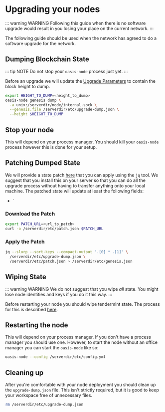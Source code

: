 # Upgrading your nodes

::: warning WARNING
Following this guide when there is no software upgrade would result in you
losing your place on the current network.
:::

The following guide should be used when the network has agreed to do a software
upgrade for the network.

## Dumping Blockchain State

::: tip NOTE
Do not stop your `oasis-node` process just yet.
:::

Before an upgrade we will update the [Upgrade
Parameters](./current-testnet-parameters.md#upgrade-parameters) to contain the
block height to dump.

```bash
export HEIGHT_TO_DUMP=<height_to_dump>
oasis-node genesis dump \
  -a unix:/serverdir/node/internal.sock \
  --genesis.file /serverdir/etc/upgrade-dump.json \
  --height $HEIGHT_TO_DUMP
```

## Stop your node

This will depend on your process manager. You should kill your `oasis-node`
process however this is done for your setup.

## Patching Dumped State

We will provide a state patch [here](../current-testnet-parameters.md) that you
can apply using the `jq` tool. We suggest that you install this on your server
so that you can do all the upgrade process without having to transfer anything
onto your local machine. The patched state will update at least the following
fields:

* `

### Download the Patch

```bash
export PATCH_URL=<url_to_patch>
curl -o /serverdir/etc/patch.json $PATCH_URL
```

### Apply the Patch

```bash
jq --slurp --sort-keys --compact-output '.[0] * .[1]' \
  /serverdir/etc/upgrade-dump.json \
  /serverdir/etc/patch.json > /serverdir/etc/genesis.json
```

## Wiping State

::: warning WARNING
We do not suggest that you wipe _all_ state. You might lose node identities and
keys if you do it this way.
:::

Before restarting your node you should wipe tendermint state. The process for
this is described [here](./wiping-node-state.md#state-wipe-and-keep-node-identity).

## Restarting the node

This will depend on your process manager. If you don't have a process manager
you should use one. However, to start the node without an office manager you can
start the `oasis-node` like so:

```bash
oasis-node --config /serverdir/etc/config.yml
```

## Cleaning up

After you're comfortable with your node deployment you should clean up the
`upgrade-dump.json` file. This isn't strictly required, but it is good to keep
your workspace free of unnecessary files.

```bash
rm /serverdir/etc/upgrade-dump.json
```
